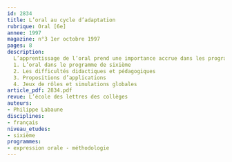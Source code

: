 ```yaml
---
id: 2834
title: L’oral au cycle d’adaptation 
rubrique: Oral [6e]
annee: 1997
magazine: n°3 1er octobre 1997
pages: 8
description: 
  L’apprentissage de l’oral prend une importance accrue dans les programmes de sixième, où il est présenté, avec la lecture et l’expression écrite, comme l’un des trois objectifs majeurs de l’enseignement du français. Si tout le monde s’accorde à reconnaître l’importance de l’apprentissage de l’oral, son approche didactique et pédagogique n’est pas sans présenter des difficultés qu’il est nécessaire de cerner pour mieux les maîtriser.
  1. L’oral dans le programme de sixième
  2. Les difficultés didactiques et pédagogiques
  3. Propositions d’applications
  4. Jeux de rôles et simulations globales
article_pdf: 2834.pdf
revue: L’école des lettres des collèges
auteurs:
- Philippe Labaune
disciplines:
- français
niveau_etudes:
- sixième
programmes:
- expression orale - méthodologie
---
```

